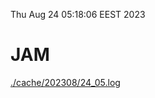 Thu Aug 24 05:18:06 EEST 2023
# JAM
<a href='./cache/202308/24_05.log'>./cache/202308/24_05.log</a>

